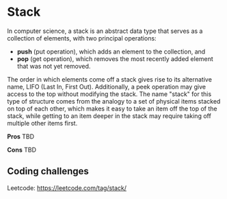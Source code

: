 # Stack
In computer science, a stack is an abstract data type that serves as a collection of elements, with two principal operations:

* **push** (put operation), which adds an element to the collection, and
* **pop** (get operation), which removes the most recently added element that was not yet removed.

The order in which elements come off a stack gives rise to its alternative name, LIFO (Last In, First Out). Additionally, a peek operation may give access to the top without modifying the stack. The name "stack" for this type of structure comes from the analogy to a set of physical items stacked on top of each other, which makes it easy to take an item off the top of the stack, while getting to an item deeper in the stack may require taking off multiple other items first.



**Pros**
TBD

**Cons**
TBD

## Coding challenges
Leetcode: https://leetcode.com/tag/stack/